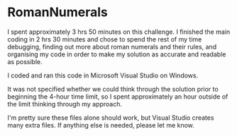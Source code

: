 # RomanNumerals

I spent approximately 3 hrs 50 minutes on this challenge. I finished the main coding in 2 hrs 30 minutes and chose to spend the rest of my time debugging, finding out more about roman numerals and their rules, and organising my code in order to make my solution as accurate and readable as possible.

I coded and ran this code in Microsoft Visual Studio on Windows.

It was not specified whether we could think through the solution prior to beginning the 4-hour time limit, so I spent approximately an hour outside of the limit thinking through my approach.

I'm pretty sure these files alone should work, but Visual Studio creates many extra files. If anything else is needed, please let me know.
